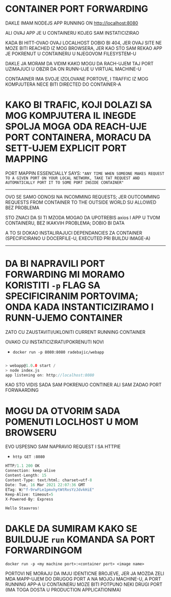 # CONTAINER PORT FORWARDING

DAKLE IMAM NODEJS APP RUNNING ON <http://localhost:8080>

ALI OVAJ APP JE U CONTAINERU KOJEG SAM INSTATICIZIRAO

KADA BI HITT-OVAO OVAJ LOCALHOST DOBIO BI 404, JER OVAJ SITE NE MOZE BITI REACHED IZ MOG BROWSERA, JER KAO STO SAM REKAO APP JE POKRENUT U CONTAINERU U NJEGOVOM FILESYSTEM-U

DAKLE JA MORAM DA VIDIM KAKO MOGU DA RACH-UJEM TAJ PORT UZIMAJUCI U OBZIR DA ON RUNN-UJE U VIRTUAL MACHINE-U

CONTAAINER IMA SVOJE IZOLOVANE PORTOVE, I TRAFFIC IZ MOG KOMPJUTERA NECE BITI DIRECTED DO CONTAINER-A

# KAKO BI TRAFIC, KOJI DOLAZI SA MOG KOMPJUTERA IL INEGDE SPOLJA MOGA ODA REACH-UJE PORT CONTAINERA, MORACU DA SETT-UJEM EXPLICIT PORT MAPPING

PORT MAPPIN ESSENCIALLY SAYS: `"ANY TIME WHEN SOMEONE MAKES REQUEST TO A GIVEN PORT ON YOUR LOCAL NETWORK, TAKE TAT REQUEST AND AUTOMATICALLY PORT IT TO SOME PORT INSIDE CONTAINER"`

***

OVO SE SAMO ODNOSI NA INCOMMING REQUESTS; JER OUTCOMMING REQUESTS FROM CONTAINER TO THE OUTSIDE WORLD SU ALLOWED BEZ PROBLEMA

STO ZNACI DA SI TI MZODA MOGAO DA UPOTREBIS axios I APP U TVOM CONTAINERU, BEZ IKAKVIH PROBLEMA; DOBIO BI DATA

A TO SI DOKAO INSTALIRAJUCI DEPENDANCIES ZA CONTAINER (SPECIFICIRANO U DOCERFILE-U, EXECUTED PRI BUILDU IMAGE-A)

***

# DA BI NAPRAVILI PORT FORWARDING MI MORAMO KORISTITI `-p` FLAG SA SPECIFICIRANIM PORTOVIMA; ONDA KADA INSTANTICIZIRAMO I RUNN-UJEMO CONTAINER

ZATO CU ZAUSTAVITI/UKLONITI CURRENT RUNNING CONTAINER

OVAKO CU INSTATICIZIRATI/POKRENUTI NOVI

- `docker run -p 8080:8080 radebajic/webapp`


```c

> webapp@1.0.0 start /                                          
> node index.js
app listening on: http://localhost:8080   
```

KAO STO VIDIS SADA SAM POKRENUO CONTINER ALI SAM ZADAO PORT FORWAARDING

# MOGU DA OTVORIM SADA POMENUTI LOCLHOST U MOM BROWSERU

EVO USPESNO SAM NAPRAVIO REQUEST I SA HTTPIE

- `http GET :8080`

```c
HTTP/1.1 200 OK
Connection: keep-alive
Content-Length: 15
Content-Type: text/html; charset=utf-8
Date: Tue, 16 Mar 2021 22:07:36 GMT
ETag: W/"f-9rwFLe1pmxhytWtRxsYzJdvkHiE"
Keep-Alive: timeout=5
X-Powered-By: Express

Hello Staavros!

```

# DAKLE DA SUMIRAM KAKO SE BUILDUJE `run` KOMANDA SA PORT FORWARDINGOM

`docker run -p <my machine port>:<container port> <image name>`

PORTOVI NE MORAJU DA IMJU IDENTICNE BROJEVE, JER JA MOZDA ZELI MDA MAPP-UJEM DO DRUGOG PORT A NA MOJOJ MACHINE-U, A PORT RUNNING APP-A U CONTAINERU MOZE BITI POTPUNO NEKI DRUGI PORT (IMA TOGA DOSTA U PRODUCTION APPLICATIONIMA) 
